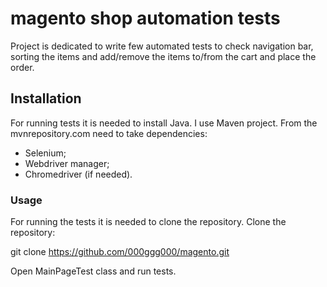 # magento shop automation tests

Project is dedicated to write few automated tests to check navigation bar, sorting the items and add/remove the items to/from the cart and place the order.

## Installation

For running tests it is needed to install Java. I use Maven project.
From the mvnrepository.com need to take dependencies:
* Selenium;
* Webdriver manager;
* Chromedriver (if needed).

### Usage

For running the tests it is needed to clone the repository.
Clone the repository:

git clone https://github.com/000ggg000/magento.git

Open MainPageTest class and run tests.
